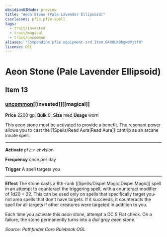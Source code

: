 ```yaml
---
obsidianUIMode: preview
title: "Aeon Stone (Pale Lavender Ellipsoid)"
cssclasses: pf2e,pf2e-spell
tags:
  - trait/invested
  - trait/magical
  - trait/uncommon
aliases: "Compendium.pf2e.equipment-srd.Item.B4R0LK8bgw0Vjtf0"
license: OGL
---
```

# Aeon Stone (Pale Lavender Ellipsoid)
## Item 13
### [uncommon](uncommon "Uncommon Rarity Trait")[[invested]][[magical]]


**Price** 2200 gp; 
**Bulk** 0; **Size** med
**Usage** worn

This aeon stone must be activated to provide a benefit. The resonant power allows you to cast the [[Spells/Read Aura|Read Aura]] cantrip as an arcane innate spell.

* * *

**Activate** `pf2:r` envision

**Frequency** once per day

**Trigger** A spell targets you

* * *

**Effect** The stone casts a 6th-rank [[Spells/Dispel Magic|Dispel Magic]] spell in an attempt to counteract the triggering spell, with a counteract modifier of 1d20 + 22. This can be used only on spells that specifically target you-not area spells that don't have targets. If it succeeds, it counteracts the spell for all targets if other creatures were targeted in addition to you.

Each time you activate this _aeon stone_, attempt a DC 5 Flat check. On a failure, the stone permanently turns into a _dull gray aeon stone_.

*Source: Pathfinder Core Rulebook*
*OGL*